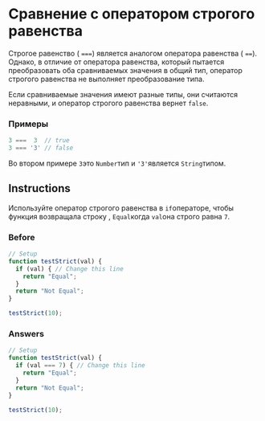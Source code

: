 # Сравнение с оператором строгого равенства

Строгое равенство ( `===`) является аналогом оператора равенства ( `==`). Однако, в отличие от оператора равенства, который пытается преобразовать оба сравниваемых значения в общий тип, оператор строгого равенства не выполняет преобразование типа.

Если сравниваемые значения имеют разные типы, они считаются неравными, и оператор строгого равенства вернет `false`.

### Примеры

```javascript
3 ===  3  // true
3 === '3' // false
```
Во втором примере `3`это `Number`тип и `'3'`является `String`типом.

## Instructions

Используйте оператор строгого равенства в `if`операторе, чтобы функция возвращала строку , `Equal`когда `val`она строго равна `7`.

### Before

```javascript
// Setup
function testStrict(val) {
  if (val) { // Change this line
    return "Equal";
  }
  return "Not Equal";
}

testStrict(10);
```
### Answers

```javascript
// Setup
function testStrict(val) {
  if (val === 7) { // Change this line
    return "Equal";
  }
  return "Not Equal";
}

testStrict(10);
```
